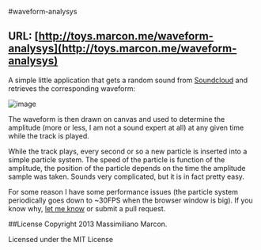 #waveform-analysys

## URL: [http://toys.marcon.me/waveform-analysys](http://toys.marcon.me/waveform-analysys)

A simple little application that gets a random sound from [Soundcloud](http://soundcloud.com) and retrieves the corresponding waveform:

![image](https://raw.github.com/mmarcon/toys/gh-pages/waveform-analysys/img/example_wave.png)

The waveform is then drawn on canvas and used to determine the amplitude (more or less, I am not a sound expert at all) at any given time while the track is played.

While the track plays, every second or so a new particle is inserted into a simple particle system. The speed of the particle is function of the amplitude, the position of the particle depends on the time the amplitude sample was taken. Sounds very complicated, but it is in fact pretty easy.

For some reason I have some performance issues (the particle system periodically goes down to ~30FPS when the browser window is big). If you know why, [let me know](http://twitter.com/mmarcon) or submit a pull request.

##License
Copyright 2013 Massimiliano Marcon.

Licensed under the MIT License